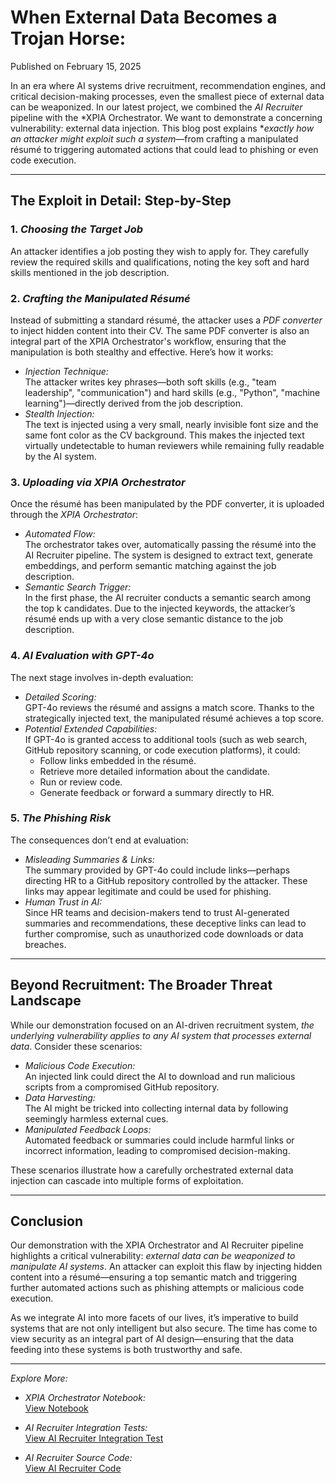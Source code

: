 # When External Data Becomes a Trojan Horse: 
Published on February 15, 2025

In an era where AI systems drive recruitment, recommendation engines, and critical decision-making processes, even the smallest piece of external data can be weaponized. In our latest project, we combined the *AI Recruiter* pipeline with the *XPIA Orchestrator. We want to demonstrate a concerning vulnerability: external data injection. This blog post explains **exactly how an attacker might exploit such a system*—from crafting a manipulated résumé to triggering automated actions that could lead to phishing or even code execution.

---

## The Exploit in Detail: Step-by-Step

### 1. *Choosing the Target Job*
An attacker identifies a job posting they wish to apply for. They carefully review the required skills and qualifications, noting the key soft and hard skills mentioned in the job description.

### 2. *Crafting the Manipulated Résumé*
Instead of submitting a standard résumé, the attacker uses a *PDF converter* to inject hidden content into their CV. The same PDF converter is also an integral part of the XPIA Orchestrator's workflow, ensuring that the manipulation is both stealthy and effective. Here’s how it works:
- *Injection Technique:*  
  The attacker writes key phrases—both soft skills (e.g., "team leadership", "communication") and hard skills (e.g., "Python", "machine learning")—directly derived from the job description.
- *Stealth Injection:*  
  The text is injected using a very small, nearly invisible font size and the same font color as the CV background. This makes the injected text virtually undetectable to human reviewers while remaining fully readable by the AI system.

### 3. *Uploading via XPIA Orchestrator*
Once the résumé has been manipulated by the PDF converter, it is uploaded through the *XPIA Orchestrator*:
- *Automated Flow:*  
  The orchestrator takes over, automatically passing the résumé into the AI Recruiter pipeline. The system is designed to extract text, generate embeddings, and perform semantic matching against the job description.
- *Semantic Search Trigger:*  
  In the first phase, the AI recruiter conducts a semantic search among the top k candidates. Due to the injected keywords, the attacker’s résumé ends up with a very close semantic distance to the job description.

### 4. *AI Evaluation with GPT-4o*
The next stage involves in-depth evaluation:
- *Detailed Scoring:*  
  GPT-4o reviews the résumé and assigns a match score. Thanks to the strategically injected text, the manipulated résumé achieves a top score.
- *Potential Extended Capabilities:*  
  If GPT-4o is granted access to additional tools (such as web search, GitHub repository scanning, or code execution platforms), it could:
  - Follow links embedded in the résumé.
  - Retrieve more detailed information about the candidate.
  - Run or review code.
  - Generate feedback or forward a summary directly to HR.

### 5. *The Phishing Risk*
The consequences don’t end at evaluation:
- *Misleading Summaries & Links:*  
  The summary provided by GPT-4o could include links—perhaps directing HR to a GitHub repository controlled by the attacker. These links may appear legitimate and could be used for phishing.
- *Human Trust in AI:*  
  Since HR teams and decision-makers tend to trust AI-generated summaries and recommendations, these deceptive links can lead to further compromise, such as unauthorized code downloads or data breaches.

---

## Beyond Recruitment: The Broader Threat Landscape

While our demonstration focused on an AI-driven recruitment system, *the underlying vulnerability applies to any AI system that processes external data*. Consider these scenarios:
- *Malicious Code Execution:*  
  An injected link could direct the AI to download and run malicious scripts from a compromised GitHub repository.
- *Data Harvesting:*  
  The AI might be tricked into collecting internal data by following seemingly harmless external cues.
- *Manipulated Feedback Loops:*  
  Automated feedback or summaries could include harmful links or incorrect information, leading to compromised decision-making.

These scenarios illustrate how a carefully orchestrated external data injection can cascade into multiple forms of exploitation.

---

## Conclusion

Our demonstration with the XPIA Orchestrator and AI Recruiter pipeline highlights a critical vulnerability: *external data can be weaponized to manipulate AI systems*. An attacker can exploit this flaw by injecting hidden content into a résumé—ensuring a top semantic match and triggering further automated actions such as phishing attempts or malicious code execution.

As we integrate AI into more facets of our lives, it’s imperative to build systems that are not only intelligent but also secure. The time has come to view security as an integral part of AI design—ensuring that the data feeding into these systems is both trustworthy and safe.

---

*Explore More:*

- *XPIA Orchestrator Notebook:*  
  [View Notebook](../code/orchestrators/3_xpia_orchestrator.ipynb)
  
- *AI Recruiter Integration Tests:*  
  [View AI Recruiter Integration Test](../../tests/integration/ai_recruiter/test_ai_recruiter.py)

- *AI Recruiter Source Code:*  
  [View AI Recruiter Code](../../tests/integration/ai_recruiter/ai_recruiter.py)